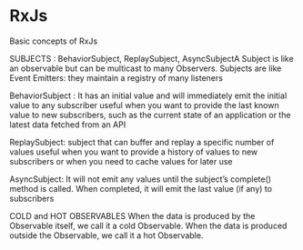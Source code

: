 # RxJs
Basic concepts of RxJs

SUBJECTS : 
BehaviorSubject, ReplaySubject, AsyncSubjectA Subject is like an observable but can be multicast to many Observers.
Subjects are like Event Emitters: they maintain a registry of many listeners

BehaviorSubject : 
It has an initial value and will immediately emit the initial value to any subscriber
useful when you want to provide the last known value to new subscribers, such as the current state of an application or the latest data fetched from an API
 
ReplaySubject: 
subject that can buffer and replay a specific number of values
useful when you want to provide a history of values to new subscribers or when you need to cache values for later use

AsyncSubject: 
It will not emit any values until the subject’s complete() method is called.
When completed, it will emit the last value (if any) to subscribers

COLD and HOT OBSERVABLES 
When the data is produced by the Observable itself, we call it a cold Observable.
When the data is produced outside the Observable, we call it a hot Observable.

